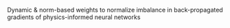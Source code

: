 Dynamic & norm-based weights to normalize imbalance in back-propagated gradients of physics-informed neural networks
